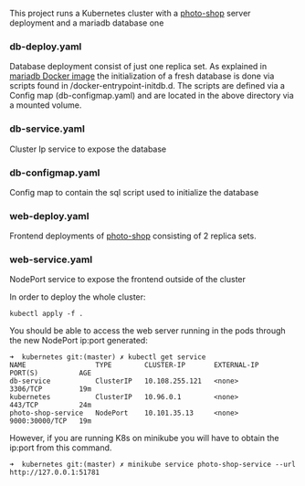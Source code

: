 
This project runs a Kubernetes cluster with a [photo-shop](https://github.com/awoisoak/photo-shop) server deployment and a mariadb database one


 ### db-deploy.yaml
Database deployment consist of just one replica set.
As explained in [mariadb Docker image](https://hub.docker.com/_/mariadb) the initialization of a fresh database is done via scripts found in /docker-entrypoint-initdb.d. 
The scripts are defined via a Config map (db-configmap.yaml) and are located in the above directory via a mounted volume. 
 ### db-service.yaml 
Cluster Ip service to expose the database 
 ### db-configmap.yaml
Config map to contain the sql script used to initialize the database
 ### web-deploy.yaml
Frontend deployments of [photo-shop](https://github.com/awoisoak/photo-shop) consisting of 2 replica sets.
 ### web-service.yaml
NodePort service to expose the frontend outside of the cluster


In order to deploy the whole cluster:

```console
kubectl apply -f .
```


You should be able to access the web server running in the pods through the new NodePort ip:port generated:
```console
➜  kubernetes git:(master) ✗ kubectl get service
NAME                 TYPE        CLUSTER-IP       EXTERNAL-IP   PORT(S)          AGE
db-service           ClusterIP   10.108.255.121   <none>        3306/TCP         19m
kubernetes           ClusterIP   10.96.0.1        <none>        443/TCP          24m
photo-shop-service   NodePort    10.101.35.13     <none>        9000:30000/TCP   19m
```

However, if you are running K8s on minikube you will have to obtain the ip:port from this command.

```console
➜  kubernetes git:(master) ✗ minikube service photo-shop-service --url
http://127.0.0.1:51781
```




